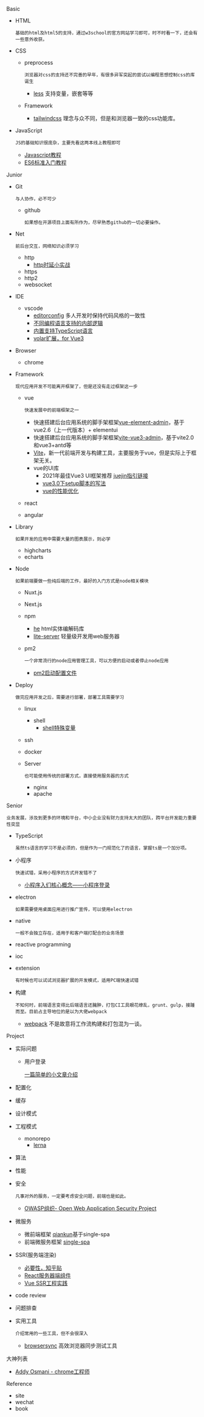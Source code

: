 Basic
- HTML

    ```基础的html及html5的支持，通过w3school的官方网站学习即可，时不时看一下，还会有一些意外收获。```
- CSS
    - preprocess

        ```浏览器对css的支持还不完善的早年，有很多异军突起的尝试以编程思想控制css的库诞生```
        - [less](https://lesscss.org/) 支持变量，嵌套等等
    - Framework
        - [tailwindcss](https://tailwindcss.com/) 理念与众不同，但是和浏览器一致的css功能库。

- JavaScript

    ```JS的基础知识很庞杂，主要先看这两本线上教程即可```
    * [Javascript教程](https://wangdoc.com/javascript/)
    * [ES6标准入门教程](https://wangdoc.com/es6/)

Junior
- Git

    ```与人协作，必不可少```
    - github

        ```如果想在开源项目上面有所作为，尽早熟悉github的一切必要操作。```
- Net

    ```前后台交互，网络知识必须学习```
    - http
        - [http时延小实战](http://www.disheng.tech/blog/%E7%AE%80%E5%8D%95%E7%9A%84-http-%E8%B0%83%E7%94%A8%E4%B8%BA%E4%BB%80%E4%B9%88%E6%97%B6%E5%BB%B6%E8%BF%99%E4%B9%88%E5%A4%A7/)
    - https
    - http2
    - websocket
- IDE
    - vscode
        - [editorconfig](https://editorconfig.org/) 多人开发时保持代码风格的一致性
        - [不同编程语言支持的内部逻辑](https://code.visualstudio.com/api/language-extensions/overview)
        - [内置支持TypeScript语言](https://code.visualstudio.com/docs/languages/typescript#_formatting)
        - [volar扩展，for Vue3](https://marketplace.visualstudio.com/items?itemName=johnsoncodehk.volar)
- Browser
    - chrome

- Framework

    ```现代应用开发不可能离开框架了，但是还没有走过框架这一步```
    - vue

        ```快速发展中的前端框架之一```
        - 快速搭建后台应用系统的脚手架框架[vue-element-admin](https://github.com/PanJiaChen/vue-element-admin/blob/master/README.zh-CN.md)，基于vue2.6（上一代版本）+ elementui
        - 快速搭建后台应用系统的脚手架框架[vite-vue3-admin](https://github.com/buqiyuan/vite-vue3-admin)，基于vite2.0和vue3+antd等
        - [Vite](https://cn.vitejs.dev/)，新一代前端开发与构建工具，主要服务于vue，但是实际上于框架无关。
        - vue的UI库
            - 2021年最佳Vue3 UI框架推荐 [juejin指引链接](https://juejin.cn/post/6995519561030172702#comment)
            - [vue3.0下setup脚本的写法](https://chengpeiquan.com/article/vue3-script-setup.html)
            - [vue的性能优化](https://juejin.cn/post/6940190960609394695)
    - react
    - angular
- Library

    ```如果开发的应用中需要大量的图表展示，则必学```
    - highcharts
    - echarts
- Node

    ```如果前端要做一些纯后端的工作，最好的入门方式是node相关模块```
    - Nuxt.js
    - Next.js
    - npm
        - [he](https://www.npmjs.com/package/he)  html实体编解码库
        - [lite-server](https://www.npmjs.com/package/lite-server) 轻量级开发用web服务器
    - pm2

        ```一个非常流行的node应用管理工具，可以方便的启动或者停止node应用```
        - [pm2启动配置文件](https://pm2.keymetrics.io/docs/usage/application-declaration/)
- Deploy

    ```做完应用开发之后，需要进行部署，部署工具需要学习```
    - linux
        - shell
            - [shell特殊变量](https://blog.csdn.net/w746805370/article/details/51044352)
    - ssh
    - docker
    - Server
    
        ```也可能使用传统的部署方式，直接使用服务器的方式```
        - nginx
        - apache

Senior

```业务发展，涉及到更多的环境和平台，中小企业没有财力支持太大的团队，跨平台开发能力重要性突显```
- TypeScript

    ```虽然ts语言的学习不是必须的，但是作为一门规范化了的语言，掌握ts是一个加分项。```
- 小程序
    
    ```快速试错，采用小程序的方式开发错不了```
    
    - [小程序入们核心概念——小程序登录](https://developers.weixin.qq.com/miniprogram/dev/framework/open-ability/login.html)
- electron
    
    ```如果需要使用桌面应用进行推广宣传，可以使用electron```
- native

    ```一般不会独立存在，适用于和客户端打配合的业务场景```
- reactive programming
- ioc
- extension

    ```有时候也可以试试浏览器扩展的开发模式，适用PC端快速试错```
- 构建

    ```不知何时，前端语言变得比后端语言还臃肿，打包CI工具眼花缭乱，grunt、gulp，接踵而至。目前占主导地位的是以为大佬webpack```
    - [webpack](https://webpack.js.org/) 不是故意将工作流构建和打包混为一谈。
        
Project
- 实际问题
    - 用户登录

        [一篇简单的小文章介绍](https://juejin.cn/post/6844904129337229325)
- 配置化
- 缓存
- 设计模式
- 工程模式
    - monorepo 
        - [lerna](https://github.com/lerna/lerna) 
- 算法
- 性能
- 安全

    ```凡事对外的服务，一定要考虑安全问题，前端也是如此。```
    - [OWASP组织- Open Web Application Security Project](https://owasp.org/)
- 微服务
    - 微前端框架 [qiankun](https://qiankun.umijs.org/zh/guide)基于single-spa
    - 前端微服务框架 [single-spa](https://single-spa.js.org)
- SSR(服务端渲染)
    - [必要性，知乎贴](https://www.zhihu.com/question/308792091)
    - [React服务器端组件](https://addyosmani.com/blog/react-server-components/)
    - [Vue SSR工程实践](https://zhuanlan.zhihu.com/p/60816418)
- code review
- 问题排查
- 实用工具

    ```介绍常用的一些工具，但不会很深入```
    - [browsersync](https://browsersync.io/) 高效浏览器同步测试工具

大神列表
  - [Addy Osmani - chrome工程师](https://addyosmani.com/)

Reference
- site
- wechat
- book